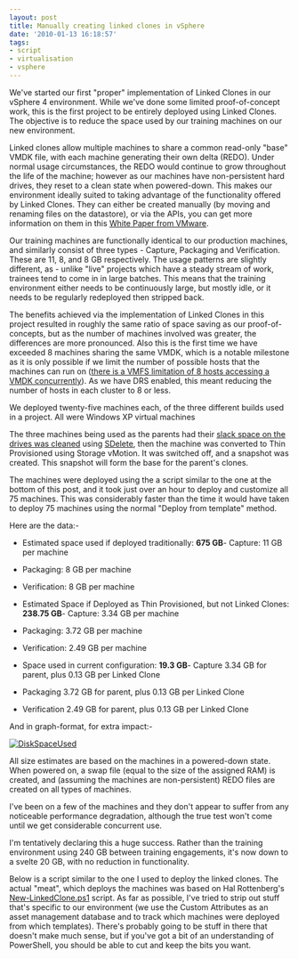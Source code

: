 ```yaml
---
layout: post
title: Manually creating linked clones in vSphere
date: '2010-01-13 16:18:57'
tags:
- script
- virtualisation
- vsphere
---
```



We've started our first "proper" implementation of Linked Clones in our vSphere 4 environment. While we've done some limited proof-of-concept work, this is the first project to be entirely deployed using Linked Clones. The objective is to reduce the space used by our training machines on our new environment.

Linked clones allow multiple machines to share a common read-only "base" VMDK file, with each machine generating their own delta (REDO). Under normal usage circumstances, the REDO would continue to grow throughout the life of the machine; however as our machines have non-persistent hard drives, they reset to a clean state when powered-down. This makes our environment ideally suited to taking advantage of the functionality offered by Linked Clones. They can either be created manually (by moving and renaming files on the datastore), or via the APIs, you can get more information on them in this [White Paper from VMware](http://www.vmware.com/support/developer/vc-sdk/linked_vms_note.pdf).

Our training machines are functionally identical to our production machines, and similarly consist of three types  - Capture, Packaging and Verification. These are 11, 8, and 8 GB respectively. The usage patterns are slightly different, as  - unlike "live" projects which have a steady stream of work, trainees tend to come in in large batches. This means that the training environment either needs to be continuously large, but mostly idle, or it needs to be regularly redeployed then stripped back.

The benefits achieved via the implementation of Linked Clones in this project resulted in roughly the same ratio of space saving as our proof-of-concepts, but as the number of machines involved was greater, the differences are more pronounced. Also this is the first time we have exceeded 8 machines sharing the same VMDK, which is a notable milestone as it is only possible if we limit the number of possible hosts that the machines can run on ([there is a VMFS limitation of 8 hosts accessing a VMDK concurrently](http://kb.vmware.com/selfservice/microsites/search.do?language=en_US&cmd=displayKC&externalId=1003319)). As we have DRS enabled, this meant reducing the number of hosts in each cluster to 8 or less.

We deployed twenty-five machines each, of  the three different builds used in a project. All were Windows XP virtual machines

The three machines being used as the parents had their [slack space on the drives was cleaned](http://ben.neise.co.uk/2009/10/28/using-sdelete-to-maximise-the-amount-of-disk-space-reclaimed-during-conversion-to-thin-provisioned-disks.html) using [SDelete](http://technet.microsoft.com/en-us/sysinternals/bb897443.aspx), then the machine was converted to Thin Provisioned using Storage vMotion. It was switched off, and a snapshot was created. This snapshot will form the base for the parent's clones.

The machines were deployed using the a script similar to the one at the bottom of this post, and it took just over an hour to deploy and customize all 75 machines. This was considerably faster than the time it would have taken to deploy 75 machines using the normal "Deploy from template"  method.

Here are the data:-

- Estimated space used if deployed traditionally: **675 GB**- Capture: 11 GB per machine
- Packaging: 8 GB per machine
- Verification: 8 GB per machine

- Estimated Space if Deployed as Thin Provisioned, but not Linked Clones: **238.75 GB**- Capture: 3.34 GB per machine
- Packaging: 3.72 GB per machine
- Verification: 2.49 GB per machine

- Space used in current configuration: **19.3 GB**- Capture 3.34 GB for parent, plus 0.13 GB per Linked Clone
- Packaging 3.72 GB for parent, plus 0.13 GB per Linked Clone
- Verification 2.49 GB for parent, plus 0.13 GB per Linked Clone

And in graph-format, for extra impact:-

[![DiskSpaceUsed](http://ben.neise.co.uk/wp-content/uploads/2010/01/DiskSpaceUsed1-300x178.png)](http://ben.neise.co.uk/wp-content/uploads/2010/01/DiskSpaceUsed1.png)

All size estimates are based on the machines in a powered-down state. When powered on, a swap file (equal to the size of the assigned RAM) is created, and (assuming the machines are non-persistent) REDO files are created on all types of machines.

I've been on a few of the machines and they don't appear to suffer from any noticeable performance degradation, although the true test won't come until we get considerable concurrent use.

I'm tentatively declaring this a huge success. Rather than the training environment using 240 GB between training engagements, it's now down to a svelte 20 GB, with no reduction in functionality.

Below is a script similar to the one I used to deploy the linked clones. The actual "meat", which deploys the machines was based on Hal Rottenberg's [New-LinkedClone.ps1](http://poshcode.org/1549) script. As far as possible, I've tried to strip out stuff that's specific to our environment (we use the Custom Attributes as an asset management database and to track which machines were deployed from which templates). There's probably going to be stuff in there that doesn't make much sense, but if you've got a bit of an understanding of PowerShell, you should be able to cut and keep the bits you want.

<script src="https://gist.github.com/BenNeise/7216369.js"></script>



